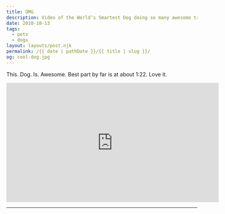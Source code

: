 ```yaml
---
title: OMG
description: Video of the World’s Smartest Dog doing so many awesome tricks.
date: 2010-10-13
tags: 
  - pets
  - dogs
layout: layouts/post.njk
permalink: /{{ date | pathDate }}/{{ title | slug }}/
og: cool-dog.jpg
---
```


This. Dog. Is. Awesome. Best part by far is at about 1:22. Love it.

<iframe class="youtube-video" width="560" height="315" src="https://www.youtube.com/embed/RTTfmoklBok" title="YouTube video player" frameborder="0" allow="accelerometer; autoplay; clipboard-write; encrypted-media; gyroscope; picture-in-picture; web-share" allowfullscreen></iframe>

---
